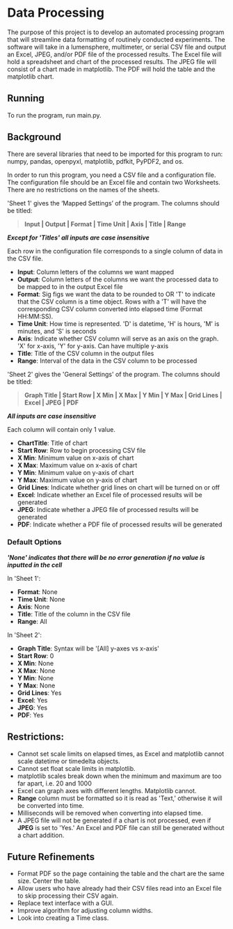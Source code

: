 # Data Processing
The purpose of this project is to develop an automated processing program that will streamline data formatting of routinely conducted experiments. The software will take in a lumensphere, multimeter, or serial CSV file and output an Excel, JPEG, and/or PDF file of the processed results. The Excel file will hold a spreadsheet and chart of the processed results. The JPEG file will consist of a chart made in matplotlib. The PDF will hold the table and the matplotlib chart. 

## Running 
To run the program, run main.py. 

## Background
There are several libraries that need to be imported for this program to run: numpy, pandas, openpyxl, matplotlib, pdfkit, PyPDF2, and os. 

In order to run this program, you need a CSV file and a configuration file. The configuration file should be an Excel file and contain two Worksheets. There are no restrictions on the names of the sheets. 

'Sheet 1' gives the ‘Mapped Settings’ of the program. The columns should be titled: 
> **Input | Output | Format | Time Unit | Axis | Title | Range**

**_Except for 'Titles' all inputs are case insensitive_**

Each row in the configuration file corresponds to a single column of data in the CSV file. 
- **Input**: Column letters of the columns we want mapped
- **Output**: Column letters of the columns we want the processed data to be mapped to in the output Excel file 
- **Format**: Sig figs we want the data to be rounded to OR 'T' to indicate that the CSV column is a time object. Rows with a 'T' will have the corresponding CSV column converted into elapsed time (Format HH:MM:SS). 
- **Time Unit**: How time is represented. 'D' is datetime, 'H' is hours, 'M' is minutes, and 'S' is seconds    
- **Axis**: Indicate whether CSV column will serve as an axis on the graph. 'X' for x-axis, 'Y' for y-axis. Can have multiple y-axis
- **Title**: Title of the CSV column in the output files 
- **Range**: Interval of the data in the CSV column to be processed 

'Sheet 2' gives the 'General Settings' of the program. The columns should be titled: 
> **Graph Title | Start Row | X Min | X Max | Y Min | Y Max | Grid Lines | Excel | JPEG | PDF** 

**_All inputs are case insensitive_**

Each column will contain only 1 value. 

- **ChartTitle**: Title of chart
- **Start Row**: Row to begin processing CSV file 
- **X Min**: Minimum value on x-axis of chart
- **X Max**: Maximum value on x-axis of chart
- **Y Min**: Minimum value on y-axis of chart
- **Y Max**: Maximum value on y-axis of chart 
- **Grid Lines**: Indicate whether grid lines on chart will be turned on or off
- **Excel**: Indicate whether an Excel file of processed results will be generated
- **JPEG**: Indicate whether a JPEG file of processed results will be generated
- **PDF**: Indicate whether a PDF file of processed results will be generated 


### Default Options

**_'None' indicates that there will be no error generation if no value is inputted in the cell_**

In 'Sheet 1': 
- **Format**: None 
- **Time Unit**: None
- **Axis**: None
- **Title**: Title of the column in the CSV file 
- **Range**: All 

In 'Sheet 2': 
- **Graph Title**: Syntax will be '\[All] y-axes vs x-axis'
- **Start Row**: 0
- **X Min**: None
- **X Max**: None
- **Y Min**: None
- **Y Max**: None
- **Grid Lines**: Yes
- **Excel**: Yes
- **JPEG**: Yes
- **PDF**: Yes

## Restrictions: 
- Cannot set scale limits on elapsed times, as Excel and matplotlib cannot scale datetime or timedelta objects. 
- Cannot set float scale limits in matplotlib. 
- matplotlib scales break down when the minimum and maximum are too far apart, i.e. 20 and 1000
- Excel can graph axes with different lengths. Matplotlib cannot. 
- **Range** column must be formatted so it is read as 'Text,' otherwise it will be converted into time. 
- Milliseconds will be removed when converting into elapsed time. 
- A JPEG file will not be generated if a chart is not processed, even if **JPEG** is set to 'Yes.' An Excel and PDF file can still be generated without a chart addition. 

## Future Refinements
- Format PDF so the page containing the table and the chart are the same size. Center the table. 
- Allow users who have already had their CSV files read into an Excel file to skip processing their CSV again. 
- Replace text interface with a GUI. 
- Improve algorithm for adjusting column widths. 
- Look into creating a Time class.


